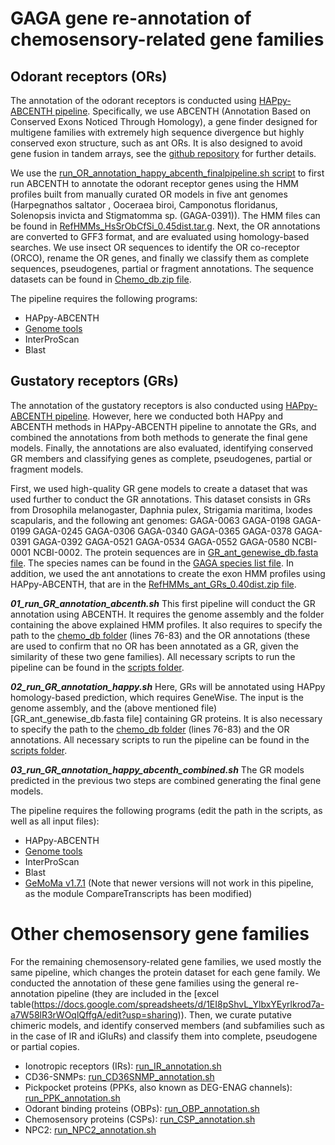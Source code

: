 # GAGA gene re-annotation of chemosensory-related gene families

## Odorant receptors (ORs)

The annotation of the odorant receptors is conducted using [HAPpy-ABCENTH pipeline](https://github.com/biorover/HAPpy-ABCENTH). Specifically, we use ABCENTH (Annotation Based on Conserved Exons Noticed Through Homology), a gene finder designed for multigene families with extremely high sequence divergence but highly conserved exon structure, such as ant ORs. It is also designed to avoid gene fusion in tandem arrays, see the [github repository](https://github.com/biorover/HAPpy-ABCENTH) for further details.

We use the [run_OR_annotation_happy_abcenth_finalpipeline.sh script](run_OR_annotation_happy_abcenth_finalpipeline.sh) to first run ABCENTH to annotate the odorant receptor genes using the HMM profiles built from manually curated OR models in five ant genomes (Harpegnathos saltator , Ooceraea biroi, Camponotus floridanus, Solenopsis invicta and Stigmatomma sp. (GAGA-0391)). The HMM files can be found in [RefHMMs_HsSrObCfSi_0.45dist.tar.g](RefHMMs_HsSrObCfSi_0.45dist.tar.gz).
Next, the OR annotations are converted to GFF3 format, and are evaluated using homology-based searches. We use insect OR sequences to identify the OR co-receptor (ORCO), rename the OR genes, and finally we classify them as complete sequences, pseudogenes, partial or fragment annotations. The sequence datasets can be found in [Chemo_db.zip file](Chemo_db.zip).

The pipeline requires the following programs:
- HAPpy-ABCENTH
- [Genome tools](http://genometools.org/)
- InterProScan
- Blast


## Gustatory receptors (GRs)

The annotation of the gustatory receptors is also conducted using [HAPpy-ABCENTH pipeline](https://github.com/biorover/HAPpy-ABCENTH). However, here we conducted both HAPpy and ABCENTH methods in HAPpy-ABCENTH pipeline to annotate the GRs, and combined the annotations from both methods to generate the final gene models. Finally, the annotations are also evaluated, identifying conserved GR members and classifying genes as complete, pseudogenes, partial or fragment models. 

First, we used high-quality GR gene models to create a dataset that was used further to conduct the GR annotations. This dataset consists in GRs from Drosophila melanogaster, Daphnia pulex, Strigamia maritima, Ixodes scapularis, and the following ant genomes: 
GAGA-0063 GAGA-0198 GAGA-0199 GAGA-0245 GAGA-0306 GAGA-0340 GAGA-0365 GAGA-0378 GAGA-0391 GAGA-0392 GAGA-0521 GAGA-0534 GAGA-0552 GAGA-0580 NCBI-0001 NCBI-0002. The protein sequences are in [GR_ant_genewise_db.fasta file](GR_ant_genewise_db.fasta). The species names can be found in the [GAGA species list file](GAGA_species_list.txt). 
In addition, we used the ant annotations to create the exon HMM profiles using HAPpy-ABCENTH, that are in the [RefHMMs_ant_GRs_0.40dist.zip file](RefHMMs_ant_GRs_0.40dist.zip). 


***01_run_GR_annotation_abcenth.sh*** 
This first pipeline will conduct the GR annotation using ABCENTH. It requires the genome assembly and the folder containing the above explained HMM profiles. It also requires to specify the path to the [chemo_db folder](Chemo_db.zip) (lines 76-83) and the OR annotations (these are used to confirm that no OR has been annotated as a GR, given the similarity of these two gene families). All necessary scripts to run the pipeline can be found in the [scripts folder](scripts).

***02_run_GR_annotation_happy.sh***
Here, GRs will be annotated using HAPpy homology-based prediction, which requires GeneWise. The input is the genome assembly, and the (above mentioned file)[GR_ant_genewise_db.fasta file] containing GR proteins. It is also necessary to specify the path to the [chemo_db folder](Chemo_db.zip) (lines 76-83) and the OR annotations. All necessary scripts to run the pipeline can be found in the [scripts folder](scripts).

***03_run_GR_annotation_happy_abcenth_combined.sh*** 
The GR models predicted in the previous two steps are combined generating the final gene models. 


The pipeline requires the following programs (edit the path in the scripts, as well as all input files):
- HAPpy-ABCENTH
- [Genome tools](http://genometools.org/)
- InterProScan
- Blast
- [GeMoMa v1.7.1](http://www.jstacs.de/index.php/GeMoMa) (Note that newer versions will not work in this pipeline, as the module CompareTranscripts has been modified)


# Other chemosensory gene families

For the remaining chemosensory-related gene families, we used mostly the same pipeline, which changes the protein dataset for each gene family. We conducted the annotation of these gene families using the general re-annotation pipeline (they are included in the [excel table(https://docs.google.com/spreadsheets/d/1EI8pShvL_YlbxYEyrlkrod7a-a7W58lR3rWOqlQffgA/edit?usp=sharing)). Then, we curate putative chimeric models, and identify conserved members (and subfamilies such as in the case of IR and iGluRs) and classify them into complete, pseudogene or partial copies. 

- Ionotropic receptors (IRs): [run_IR_annotation.sh](run_IR_annotation.sh)
- CD36-SNMPs: [run_CD36SNMP_annotation.sh](run_CD36SNMP_annotation.sh)
- Pickpocket proteins (PPKs, also known as DEG-ENAG channels): [run_PPK_annotation.sh](run_PPK_annotation.sh)
- Odorant binding proteins (OBPs): [run_OBP_annotation.sh](run_OBP_annotation.sh)
- Chemosensory proteins (CSPs): [run_CSP_annotation.sh](run_CSP_annotation.sh)
- NPC2: [run_NPC2_annotation.sh](run_NPC2_annotation.sh)



